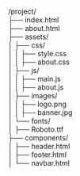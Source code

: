 
/project/  
├── index.html  
├── about.html  
├── assets/  
│   ├── css/  
│   │   ├── style.css  
│   │   ├── about.css  
│   ├── js/  
│   │   ├── main.js  
│   │   ├── about.js  
│   ├── images/  
│   │   ├── logo.png  
│   │   ├── banner.jpg  
│   └── fonts/  
│       ├── Roboto.ttf  
├── components/  
│   ├── header.html  
│   ├── footer.html  
│   └── navbar.html
